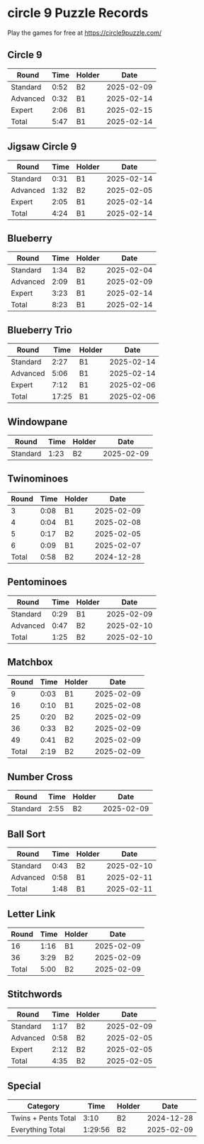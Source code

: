# circle 9 Puzzle Records

Play the games for free at https://circle9puzzle.com/

## Circle 9 

| Round | Time | Holder | Date |
| ----- | ---- | ------ | ---- |
| Standard | 0:52 | B2 | 2025-02-09 |
| Advanced | 0:32 | B1 | 2025-02-14 |
| Expert | 2:06 | B1 | 2025-02-15 |
| Total | 5:47 | B1 | 2025-02-14 |

## Jigsaw Circle 9

| Round | Time | Holder | Date |
| ----- | ---- | ------ | ---- |
| Standard | 0:31 | B1 | 2025-02-14 |
| Advanced | 1:32 | B2 | 2025-02-05 |
| Expert | 2:05 | B1 | 2025-02-14 |
| Total | 4:24 | B1 | 2025-02-14 |

## Blueberry

| Round | Time | Holder | Date |
| ----- | ---- | ------ | ---- |
| Standard | 1:34 | B2 | 2025-02-04 |
| Advanced | 2:09 | B1 | 2025-02-09 |
| Expert | 3:23 | B1 | 2025-02-14 |
| Total | 8:23 | B1 | 2025-02-14 |

## Blueberry Trio

| Round | Time | Holder | Date |
| ----- | ---- | ------ | ---- |
| Standard | 2:27 | B1 | 2025-02-14 |
| Advanced | 5:06 | B1 | 2025-02-14 |
| Expert | 7:12 | B1 | 2025-02-06 |
| Total | 17:25 | B1 | 2025-02-06 |

## Windowpane

| Round | Time | Holder | Date |
| ----- | ---- | ------ | ---- |
| Standard | 1:23 | B2 | 2025-02-09 |

## Twinominoes

| Round | Time | Holder | Date |
| ----- | ---- | ------ | ---- |
| 3 | 0:08 | B1 | 2025-02-09 |
| 4 | 0:04 | B1 | 2025-02-08 |
| 5 | 0:17 | B2 | 2025-02-05 |
| 6 | 0:09 | B1 | 2025-02-07 |
| Total | 0:58 | B2 | 2024-12-28 |

## Pentominoes

| Round | Time | Holder | Date |
| ----- | ---- | ------ | ---- |
| Standard | 0:29 | B1 | 2025-02-09 |
| Advanced | 0:47 | B2 | 2025-02-10 |
| Total | 1:25 | B2 | 2025-02-10 |

## Matchbox

| Round | Time | Holder | Date |
| ----- | ---- | ------ | ---- |
| 9 | 0:03 | B1 | 2025-02-09 |
| 16 | 0:10 | B1 | 2025-02-08 |
| 25 | 0:20 | B2 | 2025-02-09 |
| 36 | 0:33 | B2 | 2025-02-09 |
| 49 | 0:41 | B2 | 2025-02-09 |
| Total | 2:19 | B2 | 2025-02-09 |

## Number Cross

| Round | Time | Holder | Date |
| ----- | ---- | ------ | ---- |
| Standard | 2:55 | B2 | 2025-02-09 |

## Ball Sort

| Round | Time | Holder | Date |
| ----- | ---- | ------ | ---- |
| Standard | 0:43 | B2 | 2025-02-10 |
| Advanced | 0:58 | B1 | 2025-02-11 |
| Total | 1:48 | B1 | 2025-02-11 |

## Letter Link

| Round | Time | Holder | Date |
| ----- | ---- | ------ | ---- |
| 16 | 1:16 | B1 | 2025-02-09 |
| 36 | 3:29 | B2 | 2025-02-09 |
| Total | 5:00 | B2 | 2025-02-09 |

## Stitchwords

| Round | Time | Holder | Date |
| ----- | ---- | ------ | ---- |
| Standard | 1:17 | B2 | 2025-02-09 |
| Advanced | 0:58 | B2 | 2025-02-05 |
| Expert | 2:12 | B2 | 2025-02-05 |
| Total | 4:35 | B2 | 2025-02-05 |

## Special

| Category | Time | Holder | Date |
| -------- | ---- | ------ | ---- |
| Twins + Pents Total | 3:10 | B2 | 2024-12-28 |
| Everything Total | 1:29:56 | B2 | 2025-02-09 |
